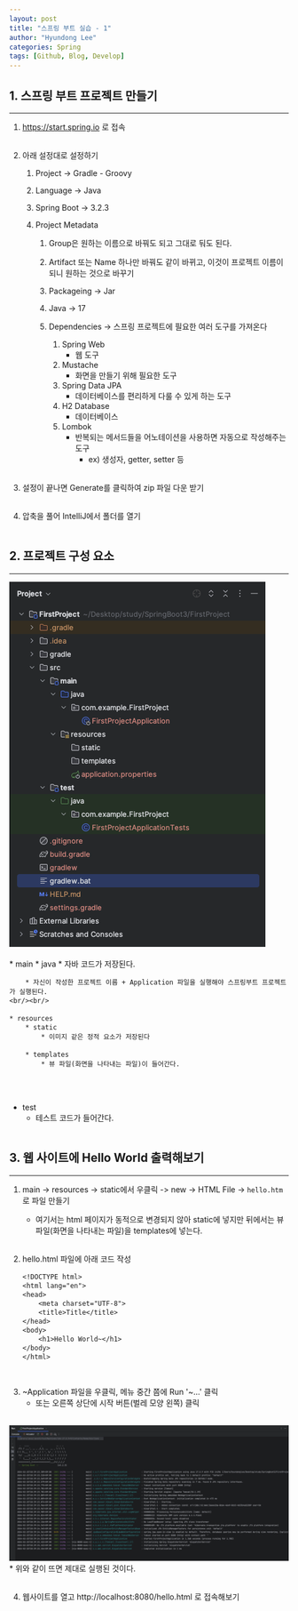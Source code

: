 ```yaml
---
layout: post
title: "스프링 부트 실습 - 1"
author: "Hyundong Lee"
categories: Spring
tags: [Github, Blog, Develop]
---
```


## 1. 스프링 부트 프로젝트 만들기
<hr/>

1. <https://start.spring.io> 로 접속
<br/><br/>

2. 아래 설정대로 설정하기
	1. Project -> Gradle - Groovy
    
	2. Language -> Java
    
    3. Spring Boot -> 3.2.3
    
    4. Project Metadata
		1. Group은 원하는 이름으로 바꿔도 되고 그대로 둬도 된다.

		2. Artifact 또는 Name 하나만 바꿔도 같이 바뀌고, 이것이 프로젝트 이름이 되니 원하는 것으로 바꾸기

		3. Packageing -> Jar
		
        4. Java -> 17

        5. Dependencies -> 스프링 프로젝트에 필요한 여러 도구를 가져온다
			1. Spring Web
				* 웹 도구
			2. Mustache
				* 화면을 만들기 위해 필요한 도구
			3. Spring Data JPA
				* 데이터베이스를 편리하게 다룰 수 있게 하는 도구
			4. H2 Database
				* 데이터베이스
			5. Lombok
				* 반복되는 메서드들을 어노테이션을 사용하면 자동으로 작성해주는 도구
					* ex) 생성자, getter, setter 등
<br/><br/>

3. 설정이 끝나면 Generate를 클릭하여 zip 파일 다운 받기
<br/><br/>

4. 압축을 풀어 IntelliJ에서 폴더를 열기
<br/><br/>

## 2. 프로젝트 구성 요소
<hr/>

<img src="assets/img/for_post/spring_project_element.png">
<br/><br/>
* main
	* java
		* 자바 코드가 저장된다.
		 
		* 자신이 작성한 프로젝트 이름 + Application 파일을 실행해야 스프링부트 프로젝트가 실행된다.
	<br/><br/>

	* resources
		* static
			* 이미지 같은 정적 요소가 저장된다
		 
		* templates
			* 뷰 파일(화면을 나타내는 파일)이 들어간다.
 <br/><br/>
* test
	* 테스트 코드가 들어간다.
<br/><br/>

## 3. 웹 사이트에 Hello World 출력해보기
<hr/>

1. main -> resources -> static에서 우클릭 -> new -> HTML File -> `hello.htm`로 파일 만들기
	* 여기서는 html 페이지가 동적으로 변경되지 않아 static에 넣지만 뒤에서는 뷰 파일(화면을 나타내는 파일)을 templates에 넣는다.
<br/><br/>

2. hello.html 파일에 아래 코드 작성
    ```
    <!DOCTYPE html>  
    <html lang="en">  
    <head>  
        <meta charset="UTF-8">  
        <title>Title</title>  
    </head>  
    <body>  
        <h1>Hello World~</h1>  
    </body>  
    </html>
    ```
<br/>

3. ~Application 파일을 우클릭, 메뉴 중간 쯤에 Run '~...' 클릭
	* 또는 오른쪽 상단에 시작 버튼(벌레 모양 왼쪽) 클릭
<br/><br/>
<img src="assets/img/for_post/spring_run_console.png">
* 위와 같이 뜨면 제대로 실행된 것이다.
<br/><br/>

4. 웹사이트를 열고 http://localhost:8080/hello.html 로 접속해보기